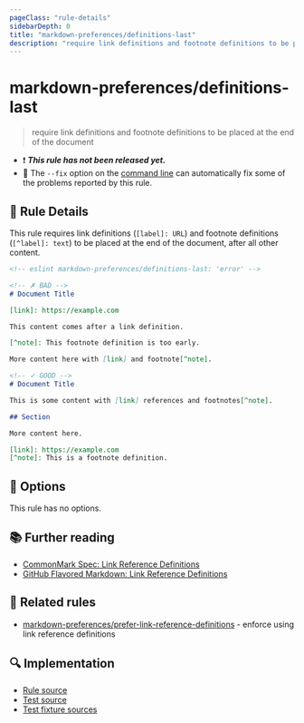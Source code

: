 ```yaml
---
pageClass: "rule-details"
sidebarDepth: 0
title: "markdown-preferences/definitions-last"
description: "require link definitions and footnote definitions to be placed at the end of the document"
---
```


# markdown-preferences/definitions-last

> require link definitions and footnote definitions to be placed at the end of the document

- ❗ <badge text="This rule has not been released yet." vertical="middle" type="error"> **_This rule has not been released yet._** </badge>
- 🔧 The `--fix` option on the [command line](https://eslint.org/docs/user-guide/command-line-interface#fixing-problems) can automatically fix some of the problems reported by this rule.

## 📖 Rule Details

This rule requires link definitions (`[label]: URL`) and footnote definitions (`[^label]: text`) to be placed at the end of the document, after all other content.

<!-- eslint-skip -->

```md
<!-- eslint markdown-preferences/definitions-last: 'error' -->

<!-- ✗ BAD -->
# Document Title

[link]: https://example.com

This content comes after a link definition.

[^note]: This footnote definition is too early.

More content here with [link] and footnote[^note].

<!-- ✓ GOOD -->
# Document Title

This is some content with [link] references and footnotes[^note].

## Section

More content here.

[link]: https://example.com
[^note]: This is a footnote definition.
```

## 🔧 Options

This rule has no options.

## 📚 Further reading

- [CommonMark Spec: Link Reference Definitions](https://spec.commonmark.org/0.31.2/#link-reference-definitions)
- [GitHub Flavored Markdown: Link Reference Definitions](https://github.github.com/gfm/#link-reference-definitions)

## 👫 Related rules

- [markdown-preferences/prefer-link-reference-definitions](./prefer-link-reference-definitions.md) - enforce using link reference definitions

## 🔍 Implementation

- [Rule source](https://github.com/ota-meshi/eslint-plugin-markdown-preferences/blob/main/src/rules/definitions-last.ts)
- [Test source](https://github.com/ota-meshi/eslint-plugin-markdown-preferences/blob/main/tests/src/rules/definitions-last.ts)
- [Test fixture sources](https://github.com/ota-meshi/eslint-plugin-markdown-preferences/tree/main/tests/fixtures/rules/definitions-last)
